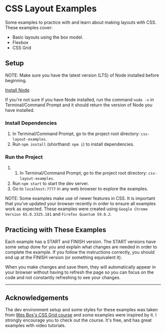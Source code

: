 # CSS Layout Examples

Some examples to practice with and learn about making layouts with CSS. These
examples cover:
  - Basic layouts using the box model.
  - Flexbox
  - CSS Grid

## Setup

NOTE: Make sure you have the latest version (LTS) of Node installed before
beginning.

[Install Node](https://nodejs.org/)

If you're not sure if you have Node installed, run the command `node -v` in
Terminal/Command Prompt and it should return the version of Node you have
installed.

### Install Dependencies

1. In Terminal/Command Prompt, go to the project root directory:
`css-layout-examples`.
2. Run `npm install` (shorthand: `npm i`) to install dependencies.

### Run the Project

1. 1. In Terminal/Command Prompt, go to the project root directory:
`css-layout-examples`.
2. Run `npm start` to start the dev server.
3. Go to `localhost:7777` in any web browser to explore the examples.

NOTE: Some examples make use of newer features in CSS. It is important that
you've updated your browser recently in order to ensure all examples work as
expected. These examples were created using `Google Chrome Version 65.0.3325.181`
and `Firefox Quantum 59.0.2`.

## Practicing with These Examples

Each example has a START and FINISH version. The START versions have some setup
done for you and explain what changes are needed in order to complete the
example. If you follow the instructions correctly, you should end up at the
FINISH version (or something equivalent it).

When you make changes and save them, they will automatically appear in your
browser without having to refresh the page so you can focus on the code and not
constantly refreshing to see your changes.

***

## Acknowledgements

The dev environment setup and some styles for these examples was taken from
[Wes Bos's CSS Grid course](https://cssgrid.io) and some examples were inspired
by it. I strongly encourage you to check out the course. It's free, and has
great examples with video tutorials.
